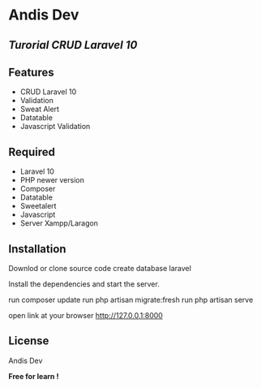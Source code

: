 # Andis Dev
## _Turorial CRUD Laravel 10_

## Features

- CRUD Laravel 10
- Validation
- Sweat Alert
- Datatable
- Javascript Validation

## Required

- Laravel 10
- PHP newer version
- Composer
- Datatable
- Sweetalert
- Javascript
- Server Xampp/Laragon

## Installation

Downlod or clone source code
create database laravel

Install the dependencies and start the server.

run composer update
run php artisan migrate:fresh
run php artisan serve

open link at your browser
http://127.0.0.1:8000

## License

Andis Dev

**Free for learn !**

